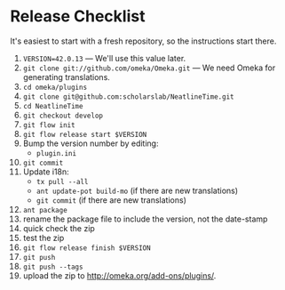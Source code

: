 
# Release Checklist

It's easiest to start with a fresh repository, so the instructions start there.

1. `VERSION=42.0.13` — We'll use this value later.
1. `git clone git://github.com/omeka/Omeka.git` — We need Omeka for generating
  translations.
1. `cd omeka/plugins`
1. `git clone git@github.com:scholarslab/NeatlineTime.git`
1. `cd NeatlineTime`
1. `git checkout develop`
1. `git flow init`
1. `git flow release start $VERSION`
1. Bump the version number by editing:
   * `plugin.ini`
1. `git commit`
1. Update i18n:
   * `tx pull --all`
   * `ant update-pot build-mo` (if there are new translations)
   * `git commit` (if there are new translations)
1. `ant package`
1. rename the package file to include the version, not the date-stamp
1. quick check the zip
1. test the zip
1. `git flow release finish $VERSION`
1. `git push`
1. `git push --tags`
1. upload the zip to http://omeka.org/add-ons/plugins/.

